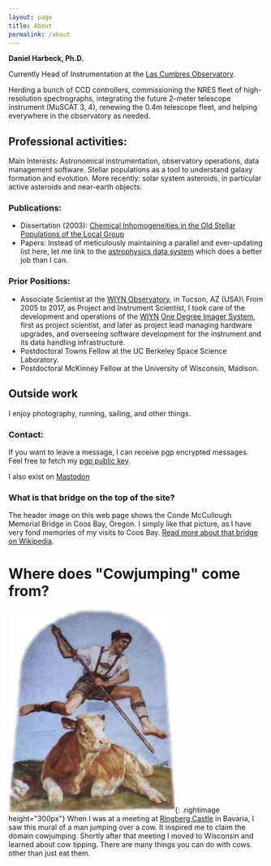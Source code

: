 ```yaml
---
layout: page
title: About
permalink: /about
---
```


**Daniel Harbeck, Ph.D.**

Currently Head of Instrumentation at the [Las Cumbres Observatory](https://lco.global).

Herding a bunch of CCD controllers, commissioning the NRES fleet of high-resolution spectrographs, integrating the future 2-meter telescope instrument (MuSCAT 3, 4), renewing the 0.4m telescope fleet, and helping everywhere in the observatory as needed.



## Professional activities:


Main Interests: Astronomical instrumentation, observatory operations, data management software. Stellar populations as a tool to understand galaxy formation and evolution. More recently: solar system asteroids, in particular active asteroids and near-earth objects.

### Publications:

* Dissertation (2003): <a href="assets/docs/dissertation_harbeck_2003.pdf">Chemical Inhomogeneities in the Old Stellar Populations of the Local Group</a>
* Papers: Instead of meticulously maintaining a parallel and ever-updating list here, let me link to the [astrophysics data system](https://ui.adsabs.harvard.edu/search/filter_database_fq_database=OR&filter_database_fq_database=database%3A%22astronomy%22&fq=%7B!type%3Daqp%20v%3D%24fq_database%7D&fq_database=(database%3A%22astronomy%22)&q=author%3A(%22Harbeck%2C%20D.%22)&sort=date%20desc%2C%20bibcode%20desc&p_=0) which does a better job than I can. 


### Prior Positions:

* Associate Scientist at the [WIYN Observatory](http://www.wiyn.org), in Tucson, AZ (USA)\\
 From 2005 to 2017, as Project and Instrument Scientist,  I took care of the development and operations of the [WIYN](www.wiyn.org) [One Degree Imager System](http://www.wiyn.org/ODI), first as project scientist, and later as project lead managing hardware upgrades, and overseeing software development for the instrument and its data handling infrastructure.
* Postdoctoral Towns Fellow at the UC Berkeley Space Science Laboratory.
* Postdoctoral McKinney Fellow at the University of Wisconsin, Madison.


## Outside work


I enjoy photography, running, sailing, and other things.

### Contact:
If you want to leave a message, I can receive pgp encrypted messages. Feel free to fetch my <a href="/static/0BDD9EB4.asc"> pgp public key</a>.

I also exist on <a rel="me" href="https://mastodon.social/@orangejacket">Mastodon</a>


### What is that bridge on the top of the site?


The header image on this web page shows the Conde McCullough Memorial Bridge 
in Coos Bay, Oregon.  I simply like that picture, as I have very fond memories of my visits to Coos Bay. [Read more about that bridge on Wikipedia](https://en.wikipedia.org/wiki/Conde_McCullough_Memorial_Bridge).

Where does "Cowjumping" come from?
===

![cowjumping mural](/assets/images/cowjumping.jpg){: .rightimage height="300px"}
When I was at a meeting at [Ringberg Castle](http://www.schloss-ringberg.de/home) in Bavaria, I saw this mural 
of a man jumping over a cow. It inspired me to claim the domain cowjumping. 
Shortly after that meeting I moved to Wisconsin and learned about cow tipping. There are many things you can do with cows other than just eat them.  


